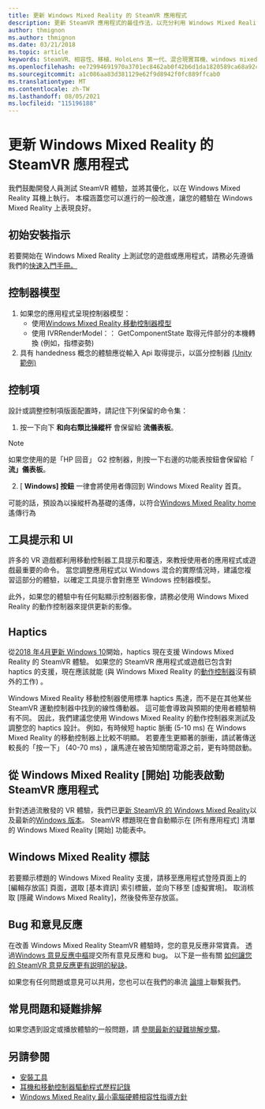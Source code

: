```yaml
---
title: 更新 Windows Mixed Reality 的 SteamVR 應用程式
description: 更新 SteamVR 應用程式的最佳作法，以充分利用 Windows Mixed Reality 耳機的相容性。
author: thmignon
ms.author: thmignon
ms.date: 03/21/2018
ms.topic: article
keywords: SteamVR、相容性、移植、HoloLens 第一代、混合現實耳機、windows mixed reality 耳機、遷移、Windows 10、串流、運動控制器、haptics
ms.openlocfilehash: ee72994691970a3701ec8462ab0f42b6d1da1820589ca68a92c9a78fe1c18a41
ms.sourcegitcommit: a1c086aa83d381129e62f9d8942f0fc889ffcab0
ms.translationtype: MT
ms.contentlocale: zh-TW
ms.lasthandoff: 08/05/2021
ms.locfileid: "115196188"
---
```

# <a name="updating-steamvr-apps-for-windows-mixed-reality"></a>更新 Windows Mixed Reality 的 SteamVR 應用程式

我們鼓勵開發人員測試 SteamVR 體驗，並將其優化，以在 Windows Mixed Reality 耳機上執行。 本檔涵蓋您可以進行的一般改進，讓您的體驗在 Windows Mixed Reality 上表現良好。

## <a name="initial-setup-instructions"></a>初始安裝指示

若要開始在 Windows Mixed Reality 上測試您的遊戲或應用程式，請務必先遵循我們的[快速入門手冊。](/windows/mixed-reality/enthusiast-guide/using-steamvr-with-windows-mixed-reality)

## <a name="controller-models"></a>控制器模型

1. 如果您的應用程式呈現控制器模型：
    * 使用[Windows Mixed Reality 移動控制器模型](../../design/motion-controllers.md#rendering-the-motion-controller-model)
    * 使用 IVRRenderModel：： GetComponentState 取得元件部分的本機轉換 (例如，指標姿勢) 
2. 具有 handedness 概念的體驗應從輸入 Api 取得提示，以區分控制器 [ (Unity 範例) ](../unity/motion-controllers-in-unity.md#unity-buttonaxis-mapping-table)

## <a name="controls"></a>控制項

設計或調整控制項版面配置時，請記住下列保留的命令集：
1. 按一下向下 **和向右類比操縱杆** 會保留給 **流儀表板**。

> [!NOTE]
> 如果您使用的是「HP 回音」 G2 控制器，則按一下右邊的功能表按鈕會保留給「 **流」儀表板**。

2. [ **Windows] 按鈕** 一律會將使用者傳回到 Windows Mixed Reality 首頁。

可能的話，預設為以操縱杆為基礎的遙傳，以符合[Windows Mixed Reality home](../../discover/navigating-the-windows-mixed-reality-home.md#getting-around-your-home)遙傳行為

## <a name="tooltips-and-ui"></a>工具提示和 UI

許多的 VR 遊戲都利用移動控制器工具提示和覆迭，來教授使用者的應用程式或遊戲最重要的命令。 當您調整應用程式以 Windows 混合的實際情況時，建議您複習這部分的體驗，以確定工具提示會對應至 Windows 控制器模型。

此外，如果您的體驗中有任何點顯示控制器影像，請務必使用 Windows Mixed Reality 的動作控制器來提供更新的影像。

## <a name="haptics"></a>Haptics

從[2018 年4月更新 Windows 10](/windows/mixed-reality/enthusiast-guide/release-notes-april-2018)開始，haptics 現在支援 Windows Mixed Reality 的 SteamVR 體驗。 如果您的 SteamVR 應用程式或遊戲已包含對 haptics 的支援，現在應該就能 (與 Windows Mixed Reality 的[動作控制器](../../design/motion-controllers.md)沒有額外的工作) 。

Windows Mixed Reality 移動控制器使用標準 haptics 馬達，而不是在其他某些 SteamVR 運動控制器中找到的線性傳動器。 這可能會導致與預期的使用者體驗稍有不同。 因此，我們建議您使用 Windows Mixed Reality 的動作控制器來測試及調整您的 haptics 設計。 例如，有時候短 haptic 脈衝 (5-10 ms) 在 Windows Mixed Reality 的移動控制器上比較不明顯。 若要產生更顯著的脈衝，請試著傳送較長的「按一下」 (40-70 ms) ，讓馬達在被告知關閉電源之前，更有時間啟動。

## <a name="launching-steamvr-apps-from-windows-mixed-reality-start-menu"></a>從 Windows Mixed Reality [開始] 功能表啟動 SteamVR 應用程式

針對透過流散發的 VR 體驗，我們已[更新 SteamVR 的 Windows Mixed Reality](https://steamcommunity.com/games/719950/announcements/detail/1687045485866139800)以及最新的[Windows 版本](https://insider.windows.com)。 SteamVR 標題現在會自動顯示在 [所有應用程式] 清單的 Windows Mixed Reality [開始] 功能表中。

## <a name="windows-mixed-reality-logo"></a>Windows Mixed Reality 標誌

若要顯示標題的 Windows Mixed Reality 支援，請移至應用程式登陸頁面上的 [編輯存放區] 頁面，選取 [基本資訊] 索引標籤，並向下移至 [虛擬實境]。 取消核取 [隱藏 Windows Mixed Reality]，然後發佈至存放區。

## <a name="bugs-and-feedback"></a>Bug 和意見反應

在改善 Windows Mixed Reality SteamVR 體驗時，您的意見反應非常寶貴。 透過[Windows 意見反應中樞](/windows/mixed-reality/enthusiast-guide/filing-feedback)提交所有意見反應和 bug。 以下是一些有關 [如何讓您的 SteamVR 意見反應更有説明的秘訣](/windows/mixed-reality/enthusiast-guide/using-steamvr-with-windows-mixed-reality#sharing-feedback-on-steamvr)。

如果您有任何問題或意見可以共用，您也可以在我們的串流 [論壇](https://steamcommunity.com/app/719950/discussions/)上聯繫我們。

## <a name="faqs-and-troubleshooting"></a>常見問題和疑難排解

如果您遇到設定或播放體驗的一般問題，請 [參閱最新的疑難排解步驟](/windows/mixed-reality/enthusiast-guide/troubleshooting-windows-mixed-reality#steamvr)。

## <a name="see-also"></a>另請參閱

* [安裝工具](../install-the-tools.md)
* [耳機和移動控制器驅動程式歷程記錄](/windows/mixed-reality/enthusiast-guide/mixed-reality-software)
* [Windows Mixed Reality 最小電腦硬體相容性指導方針](/windows/mixed-reality/enthusiast-guide/windows-mixed-reality-minimum-pc-hardware-compatibility-guidelines)